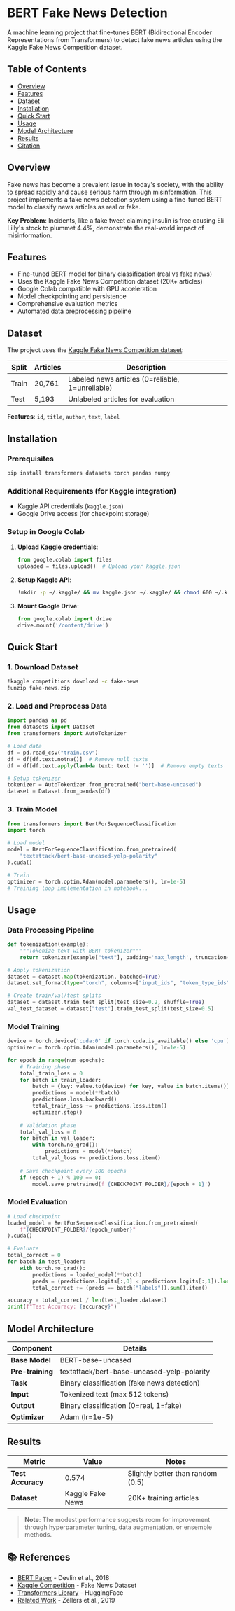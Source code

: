 # BERT Fake News Detection

A machine learning project that fine-tunes BERT (Bidirectional Encoder Representations from Transformers) to detect fake news articles using the Kaggle Fake News Competition dataset.

## Table of Contents

- [Overview](#overview)
- [Features](#features)
- [Dataset](#dataset)
- [Installation](#installation)
- [Quick Start](#quick-start)
- [Usage](#usage)
- [Model Architecture](#model-architecture)
- [Results](#results)
- [Citation](#citation)

## Overview

Fake news has become a prevalent issue in today's society, with the ability to spread rapidly and cause serious harm through misinformation. This project implements a fake news detection system using a fine-tuned BERT model to classify news articles as real or fake.

**Key Problem**: Incidents, like a fake tweet claiming insulin is free causing Eli Lilly's stock to plummet 4.4%, demonstrate the real-world impact of misinformation.

## Features

- Fine-tuned BERT model for binary classification (real vs fake news)
- Uses the Kaggle Fake News Competition dataset (20K+ articles)
- Google Colab compatible with GPU acceleration
- Model checkpointing and persistence
- Comprehensive evaluation metrics
- Automated data preprocessing pipeline

## Dataset

The project uses the [Kaggle Fake News Competition dataset](https://www.kaggle.com/competitions/fake-news):

| Split | Articles | Description |
|-------|----------|-------------|
| Train | 20,761 | Labeled news articles (0=reliable, 1=unreliable) |
| Test | 5,193 | Unlabeled articles for evaluation |

**Features**: `id`, `title`, `author`, `text`, `label`

## Installation

### Prerequisites

```bash
pip install transformers datasets torch pandas numpy
```

### Additional Requirements (for Kaggle integration)
- Kaggle API credentials (`kaggle.json`)
- Google Drive access (for checkpoint storage)

### Setup in Google Colab

1. **Upload Kaggle credentials**:
   ```python
   from google.colab import files
   uploaded = files.upload()  # Upload your kaggle.json
   ```

2. **Setup Kaggle API**:
   ```bash
   !mkdir -p ~/.kaggle/ && mv kaggle.json ~/.kaggle/ && chmod 600 ~/.kaggle/kaggle.json
   ```

3. **Mount Google Drive**:
   ```python
   from google.colab import drive
   drive.mount('/content/drive')
   ```

## Quick Start

### 1. Download Dataset
```bash
!kaggle competitions download -c fake-news
!unzip fake-news.zip
```

### 2. Load and Preprocess Data
```python
import pandas as pd
from datasets import Dataset
from transformers import AutoTokenizer

# Load data
df = pd.read_csv("train.csv")
df = df[df.text.notna()]  # Remove null texts
df = df[df.text.apply(lambda text: text != '')]  # Remove empty texts

# Setup tokenizer
tokenizer = AutoTokenizer.from_pretrained("bert-base-uncased")
dataset = Dataset.from_pandas(df)
```

### 3. Train Model
```python
from transformers import BertForSequenceClassification
import torch

# Load model
model = BertForSequenceClassification.from_pretrained(
    "textattack/bert-base-uncased-yelp-polarity"
).cuda()

# Train
optimizer = torch.optim.Adam(model.parameters(), lr=1e-5)
# Training loop implementation in notebook...
```

## Usage

### Data Processing Pipeline

```python
def tokenization(example):
    """Tokenize text with BERT tokenizer"""
    return tokenizer(example["text"], padding='max_length', truncation=True)

# Apply tokenization
dataset = dataset.map(tokenization, batched=True)
dataset.set_format(type="torch", columns=["input_ids", "token_type_ids", "attention_mask", "labels"])

# Create train/val/test splits
dataset = dataset.train_test_split(test_size=0.2, shuffle=True)
val_test_dataset = dataset["test"].train_test_split(test_size=0.5)
```

### Model Training

```python
device = torch.device('cuda:0' if torch.cuda.is_available() else 'cpu')
optimizer = torch.optim.Adam(model.parameters(), lr=1e-5)

for epoch in range(num_epochs):
    # Training phase
    total_train_loss = 0
    for batch in train_loader:
        batch = {key: value.to(device) for key, value in batch.items()}
        predictions = model(**batch)
        predictions.loss.backward()
        total_train_loss += predictions.loss.item()
        optimizer.step()
    
    # Validation phase
    total_val_loss = 0
    for batch in val_loader:
        with torch.no_grad():
            predictions = model(**batch)
        total_val_loss += predictions.loss.item()
    
    # Save checkpoint every 100 epochs
    if (epoch + 1) % 100 == 0:
        model.save_pretrained(f'{CHECKPOINT_FOLDER}/{epoch + 1}')
```

### Model Evaluation

```python
# Load checkpoint
loaded_model = BertForSequenceClassification.from_pretrained(
    f"{CHECKPOINT_FOLDER}/{epoch_number}"
).cuda()

# Evaluate
total_correct = 0
for batch in test_loader:
    with torch.no_grad():
        predictions = loaded_model(**batch)
        preds = (predictions.logits[:,0] < predictions.logits[:,1]).long()
        total_correct += (preds == batch["labels"]).sum().item()

accuracy = total_correct / len(test_loader.dataset)
print(f"Test Accuracy: {accuracy}")
```

## Model Architecture

| Component | Details |
|-----------|---------|
| **Base Model** | BERT-base-uncased |
| **Pre-training** | textattack/bert-base-uncased-yelp-polarity |
| **Task** | Binary classification (fake news detection) |
| **Input** | Tokenized text (max 512 tokens) |
| **Output** | Binary classification (0=real, 1=fake) |
| **Optimizer** | Adam (lr=1e-5) |

## Results

| Metric | Value | Notes |
|--------|-------|-------|
| **Test Accuracy** | 0.574 | Slightly better than random (0.5) |
| **Dataset** | Kaggle Fake News | 20K+ training articles |

> **Note**: The modest performance suggests room for improvement through hyperparameter tuning, data augmentation, or ensemble methods.

## 📚 References

- [BERT Paper](http://arxiv.org/abs/1810.04805) - Devlin et al., 2018
- [Kaggle Competition](https://kaggle.com/competitions/fake-news) - Fake News Dataset
- [Transformers Library](https://huggingface.co/transformers/) - HuggingFace
- [Related Work](https://doi.org/10.48550/arXiv.1905.12616) - Zellers et al., 2019
